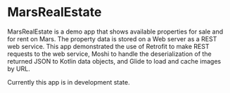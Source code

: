 # MarsRealEstate
MarsRealEstate is a demo app that shows available properties for sale and for rent on Mars. The property data is stored on a Web server as a REST web service. This app demonstrated the use of Retrofit to make REST requests to the web service, Moshi to handle the deserialization of the returned JSON to Kotlin data objects, and Glide to load and cache images by URL.

Currently this app is in development state.
